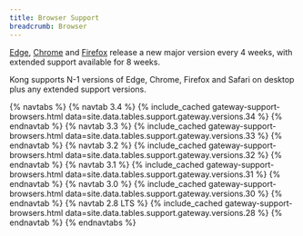 ```yaml
---
title: Browser Support
breadcrumb: Browser
---
```


[Edge](https://blogs.windows.com/msedgedev/2021/07/15/opt-in-extended-stable-release-cycle/), [Chrome](https://support.google.com/chrome/a/answer/9027636?hl=en) and [Firefox](https://support.mozilla.org/en-US/kb/switch-to-firefox-extended-support-release-esr) release a new major version every 4 weeks, with extended support available for 8 weeks.

Kong supports N-1 versions of Edge, Chrome, Firefox and Safari on desktop plus any extended support versions.

{% navtabs %}
  {% navtab 3.4 %}
    {% include_cached gateway-support-browsers.html data=site.data.tables.support.gateway.versions.34 %}
  {% endnavtab %}
  {% navtab 3.3 %}
    {% include_cached gateway-support-browsers.html data=site.data.tables.support.gateway.versions.33 %}
  {% endnavtab %}
  {% navtab 3.2 %}
    {% include_cached gateway-support-browsers.html data=site.data.tables.support.gateway.versions.32 %}
  {% endnavtab %}
  {% navtab 3.1 %}
    {% include_cached gateway-support-browsers.html data=site.data.tables.support.gateway.versions.31 %}
  {% endnavtab %}
  {% navtab 3.0 %}
    {% include_cached gateway-support-browsers.html data=site.data.tables.support.gateway.versions.30 %}
  {% endnavtab %}
  {% navtab 2.8 LTS %}
    {% include_cached gateway-support-browsers.html data=site.data.tables.support.gateway.versions.28 %}
  {% endnavtab %}
{% endnavtabs %}
